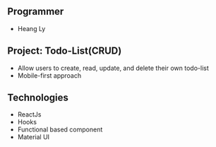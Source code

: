 ## Programmer
- Heang Ly

## Project: Todo-List(CRUD)
- Allow users to create, read, update, and delete their own todo-list
- Mobile-first approach

## Technologies
- ReactJs
- Hooks
- Functional based component
- Material UI

